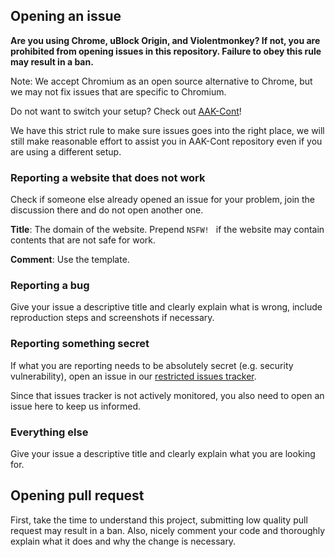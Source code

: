 ## Opening an issue

**Are you using Chrome, uBlock Origin, and Violentmonkey? If not, you are prohibited from opening issues in this repository. 
Failure to obey this rule may result in a ban.**

Note: We accept Chromium as an open source alternative to Chrome, but we may not fix issues that are specific to Chromium. 

Do not want to switch your setup? Check out [AAK-Cont](https://xuhaiyang1234.gitlab.io/AAK-Cont/)! 

We have this strict rule to make sure issues goes into the right place, we will still make reasonable effort to assist 
you in AAK-Cont repository even if you are using a different setup. 

### Reporting a website that does not work

Check if someone else already opened an issue for your problem, join the discussion there and do not open another one. 

**Title**: The domain of the website. Prepend `NSFW! ` if the website may contain contents that are not safe for work. 

**Comment**: Use the template. 

### Reporting a bug

Give your issue a descriptive title and clearly explain what is wrong, include reproduction steps and screenshots if necessary. 

### Reporting something secret

If what you are reporting needs to be absolutely secret (e.g. security vulnerability), open an issue in our 
[restricted issues tracker](https://gitlab.com/xuhaiyang1234/uBlockProtectorSecretIssues/issues). 

Since that issues tracker is not actively monitored, you also need to open an issue here to keep us informed. 

### Everything else

Give your issue a descriptive title and clearly explain what you are looking for. 

## Opening pull request

First, take the time to understand this project, submitting low quality pull request may result in a ban. 
Also, nicely comment your code and thoroughly explain what it does and why the change is necessary. 
